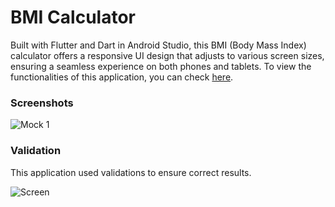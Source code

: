 # BMI Calculator

Built with Flutter and Dart in Android Studio, this BMI (Body Mass Index) calculator offers a responsive UI design that adjusts to various screen sizes, ensuring a seamless experience on both phones and tablets. To view the functionalities of this application, you can check [here](https://appetize.io/app/xeghcrg2c6xj3gl7qng5cmypju?device=pixel7&osVersion=13.0).

### Screenshots

![Mock 1](https://github.com/NaifH5/BMI-Calculator/assets/95228176/0a30e081-d1ac-4487-94c2-e1bd75f7cb4d)

### Validation

This application used validations to ensure correct results.

![Screen](https://github.com/NaifH5/BMI-Calculator/assets/95228176/306e866f-f113-4d30-8a4a-b2fc0387deb3)

